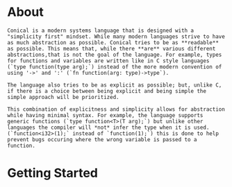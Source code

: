 # About
    Conical is a modern systems language that is designed with a "simplicity first" mindset. While many modern languages strive to have as much abstraction as possible. Conical tries to be as **readable** as possible. This means that, while there **are** various different abstractions,that is not the goal of the language. For example, types for functions and variables are written like in C style languages (`type function(type arg);`) instead of the more modern convention of using '->' and ':' (`fn function(arg: type)->type`).

    The language also tries to be as explicit as possible; but, unlike C, if there is a choice between being explicit and being simple the simple approach will be prioritized.

    This combination of explicitness and simplicity allows for abstraction while having minimal syntax. For example, the language supports generic functions (`type function<T>(T arg);`) but unlike other languages the compiler will *not* infer the type when it is used. (`function<i32>(1);` instead of `function(1);`) this is done to help prevent bugs occuring where the wrong variable is passed to a function. 


# Getting Started

